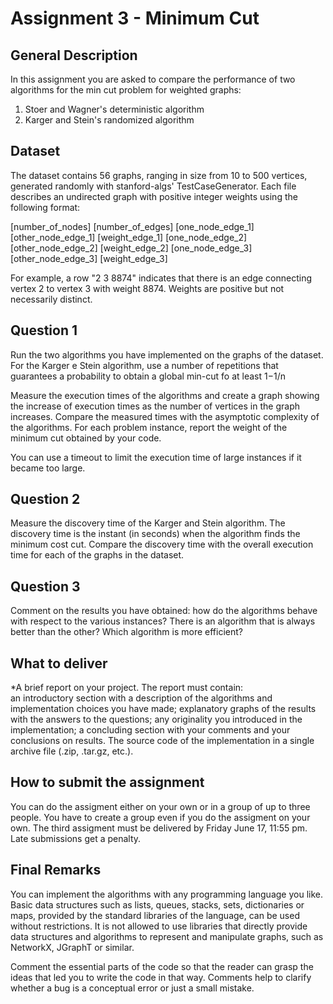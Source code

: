 # Assignment 3 - Minimum Cut

## General Description

In this assignment you are asked to compare the performance of two algorithms for the min cut problem for weighted graphs:
1. Stoer and Wagner's deterministic algorithm
2. Karger and Stein's randomized algorithm

## Dataset

The dataset contains 56 graphs, ranging in size from 10 to 500 vertices, generated randomly with stanford-algs' TestCaseGenerator. Each file describes an undirected graph with positive integer weights using the following format:

[number_of_nodes] [number_of_edges] 
[one_node_edge_1] [other_node_edge_1] [weight_edge_1] 
[one_node_edge_2] [other_node_edge_2] [weight_edge_2] 
[one_node_edge_3] [other_node_edge_3] [weight_edge_3] 

For example, a row "2 3 8874" indicates that there is an edge connecting vertex 2 to vertex 3 with weight 8874. Weights are positive but not necessarily distinct.

## Question 1

Run the two algorithms you have implemented on the graphs of the dataset. For the Karger e Stein algorithm, use a number of repetitions that guarantees a probability to obtain a global min-cut fo at least 1−1/n

Measure the execution times of the algorithms and create a graph showing the increase of execution times as the number of vertices in the graph increases. Compare the measured times with the asymptotic complexity of the algorithms. For each problem instance, report the weight of the minimum cut obtained by your code.

You can use a timeout to limit the execution time of large instances if it became too large.

## Question 2

Measure the discovery time of the Karger and Stein algorithm. The discovery time is the instant (in seconds) when the algorithm finds the minimum cost cut. Compare the discovery time with the overall execution time for each of the graphs in the dataset.

## Question 3

Comment on the results you have obtained: how do the algorithms behave with respect to the various instances? There is an algorithm that is always better than the other? Which algorithm is more efficient? 

## What to deliver

*A brief report on your project. The report must contain:  
an introductory section with a description of the algorithms and implementation choices you have made;
explanatory graphs of the results with the answers to the questions; 
any originality you introduced in the implementation; 
a concluding section with your comments and your conclusions on results. 
The source code of the implementation in a single archive file (.zip, .tar.gz, etc.).

## How to submit the assignment

You can do the assigment either on your own or in a group of up to three people. 
You have to create a group even if you do the assigment on your own.
The third assigment must be delivered by Friday June 17, 11:55 pm. Late submissions get a penalty.

## Final Remarks

You can implement the algorithms with any programming language you like. Basic data structures such as lists, queues, stacks, sets, dictionaries or maps, provided by the standard libraries of the language, can be used without restrictions. It is not allowed to use libraries that directly provide data structures and algorithms to represent and manipulate graphs, such as NetworkX, JGraphT or similar. 

Comment the essential parts of the code so that the reader can grasp the ideas that led you to write the code in that way. Comments help to clarify whether a bug is a conceptual error or just a small mistake. 
